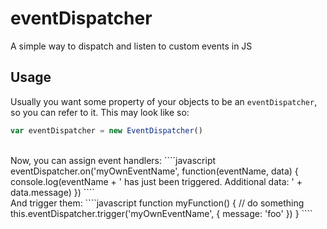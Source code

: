 # eventDispatcher
A simple way to dispatch and listen to custom events in JS

## Usage

Usually you want some property of your objects to be an `eventDispatcher`, so you can refer to it. This may look like so:  
````javascript
var eventDispatcher = new EventDispatcher()
````
<br>
Now, you can assign event handlers:  
````javascript
eventDispatcher.on('myOwnEventName', function(eventName, data) {
    console.log(eventName + ' has just been triggered. Additional data: ' + data.message)
})
````
<br>
And trigger them:  
````javascript
function myFunction() {
  // do something
  this.eventDispatcher.trigger('myOwnEventName', { message: 'foo' })
}
````
